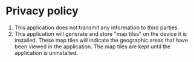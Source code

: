 # Privacy  policy

1. This application does not transmit any information to third parties.
2. This application will generate and store "map tiles" on the device it
   is installed. These map tiles will indicate the geographic areas that have
   been viewed in the application. The map tiles are kept until the application
   is uninstalled.

